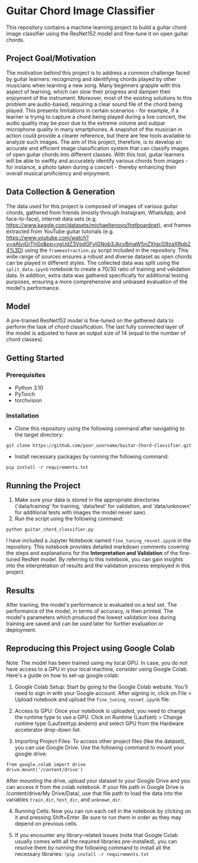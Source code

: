 # Guitar Chord Image Classifier
This repository contains a machine learning project to build a guitar chord image classifier using the ResNet152 model and fine-tune it on open guitar chords.

## Project Goal/Motivation
The motivation behind this project is to address a common challenge faced by guitar learners: recognizing and identifying chords played by other musicians when learning a new song. Many beginners grapple with this aspect of learning, which can slow their progress and dampen their enjoyment of the instrument. Moreover, most of the existing solutions to this problem are audio-based, requiring a clear sound file of the chord being played. This presents limitations in certain scenarios - for example, if a learner is trying to capture a chord being played during a live concert, the audio quality may be poor due to the extreme volume and subpar microphone quality in many smartphones. A snapshot of the musician in action could provide a clearer reference, but there are few tools available to analyze such images. The aim of this project, therefore, is to develop an accurate and efficient image classification system that can classify images of open guitar chords into different classes. With this tool, guitar learners will be able to swiftly and accurately identify various chords from images - for instance, a photo taken during a concert - thereby enhancing their overall musical proficiency and enjoyment.

## Data Collection & Generation
The data used for this project is composed of images of various guitar chords, gathered from friends (mostly through Instagram, WhatsApp, and face-to-face), internet data sets (e.g. https://www.kaggle.com/datasets/michaeltenoyo/fretboardnet), and frames extracted from YouTube guitar tutorials (e.g. https://www.youtube.com/watch?v=qAlyjGrThGo&pp=ygUdZ3VpdGFyIGNob3JkcyBmaW5nZXIgcG9zaXRpb24%3D) using the `frameextraction.py` script included in the repository. This wide range of sources ensures a robust and diverse dataset as open chords can be played in different styles. The collected data was split using the `split_data.ipynb` notebook to create a 70/30 ratio of training and validation data. In addition, extra data was gathered specifically for additional testing purposes, ensuring a more comprehensive and unbiased evaluation of the model's performance.

## Model
A pre-trained ResNet152 model is fine-tuned on the gathered data to perform the task of chord classification. The last fully connected layer of the model is adjusted to have an output size of 14 (equal to the number of chord classes).

## Getting Started
### Prerequisites
- Python 3.10
- PyTorch
- torchvision

### Installation
- Clone this repository using the following command after navigating to the target directory:

```
git clone https://github.com/your_username/Guitar-Chord-Classifier.git
```

- Install necessary packages by running the following command:

```
pip install -r requirements.txt
```

## Running the Project
1. Make sure your data is stored in the appropriate directories ('data/training' for training, 'data/test' for validation, and 'data/unknown' for additional tests with images the model never saw).
2. Run the script using the following command:

```python guitar_chord_classifier.py```

I have included a Jupyter Notebook named `fine_tuning_resnet.ipynb` in the repository. This notebook provides detailed markdown comments covering the steps and explanations for the **Interpretation and Validation** of the fine-tuned ResNet model. By referring to this notebook, you can gain insights into the interpretation of results and the validation process employed in this project.

## Results
After training, the model's performance is evaluated on a test set. The performance of the model, in terms of accuracy, is then printed. The model's parameters which produced the lowest validation loss during training are saved and can be used later for further evaluation or deployment.

## Reproducing this Project using Google Colab
Note: The model has been trained using my local GPU. In case, you do not have access to a GPU in your local machine, consider using Google Colab. Here's a guide on how to set-up google colab: 

1. Google Colab Setup: Start by going to the Google Colab website. You'll need to sign in with your Google account. After signing in, click on File > Upload notebook and upload the `fine_tuning_resnet.ipynb` file.

2. Access to GPU: Once your notebook is uploaded, you need to change the runtime type to use a GPU. Click on Runtime (Laufzeit) > Change runtime type (Laufzeittyp ändern) and select GPU from the Hardware accelerator drop-down list.

3. Importing Project Files: To access other project files (like the dataset), you can use Google Drive. Use the following command to mount your google drive: 

 ```
 from google.colab import drive
 drive.mount('/content/drive')
 ```

 After mounting the drive, upload your dataset to your Google Drive and you can access it from the colab notebook. If your file path in Google Drive is /content/drive/My Drive/Data/, use that file path to load the data into the variables `train_dir`, `test_dir`, and `unknown_dir`.

4. Running Cells: Now you can run each cell in the notebook by clicking on it and pressing Shift+Enter. Be sure to run them in order as they may depend on previous cells.

5. If you encounter any library-related issues (note that Google Colab usually comes with all the required libraries pre-installed), you can resolve them by running the  following command to install all the necessary libraries:
 ```!pip install -r requirements.txt```